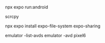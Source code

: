 npx expo run:android

scrcpy

npx expo install expo-file-system expo-sharing

emulator -list-avds
emulator -avd pixel6
